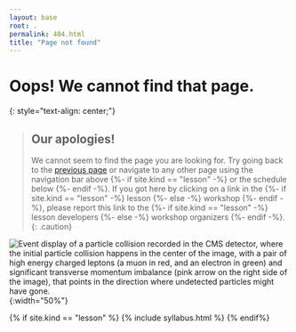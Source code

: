 ```yaml
---
layout: base
root: .
permalink: 404.html
title: "Page not found"
---
```


# Oops! We cannot find that page.
{: style="text-align: center;"}

> ## Our apologies!
>
> We cannot seem to find the page you are looking for.
> Try going back to the <a href="javascript:history.back()">previous page</a> or
> navigate to any other page using the navigation bar above
> {%- if site.kind == "lesson" -%} or the schedule below {%- endif -%}.
> If you got here by clicking on a link in the
> {%- if site.kind == "lesson" -%} lesson {%- else -%} workshop {%- endif -%},
> please report this link to the
> {%- if site.kind == "lesson" -%} lesson developers {%- else -%} workshop organizers {%- endif -%}.
{: .caution}

![Event display of a particle collision recorded in the CMS detector, where the initial particle collision happens in the center of the image, with a pair of high energy charged leptons (a muon in red, and an electron in green) and significant transverse momentum imbalance (pink arrow on the right side of the image), that points in the direction where undetected particles might have gone.](https://cds.cern.ch/record/2777118/files/EXO20013_zoom_logo_1.png?subformat=icon-1440){:width="50%"}

{% if site.kind == "lesson" %}
  {% include syllabus.html %}
{% endif%}

